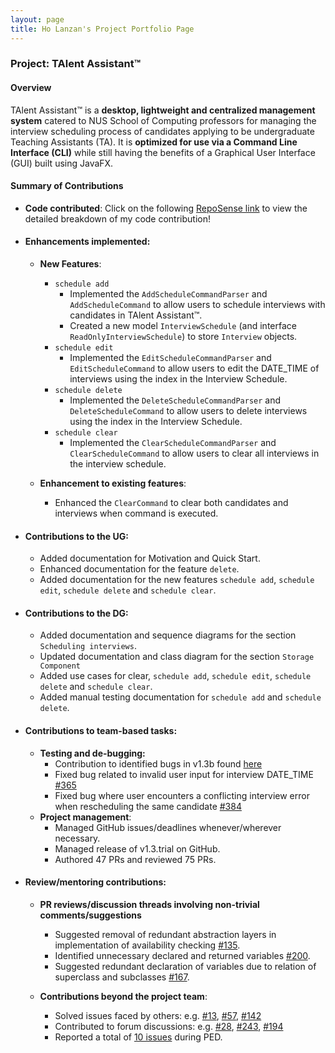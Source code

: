 ```yaml
---
layout: page
title: Ho Lanzan's Project Portfolio Page
---
```


### Project: TAlent Assistant™

#### Overview ####
TAlent Assistant™ is a **desktop, lightweight and centralized management system** catered to NUS School of Computing professors for managing
the interview scheduling process of candidates applying to be undergraduate Teaching Assistants (TA). It is **optimized for use via a Command Line Interface (CLI)** while still having the benefits of a Graphical User Interface (GUI) built using JavaFX.

#### Summary of Contributions ####
* **Code contributed**: Click on the following
  [RepoSense link](https://nus-cs2103-ay2122s2.github.io/tp-dashboard/?search=&sort=groupTitle&sortWithin=title&since=2022-02-18&timeframe=commit&mergegroup=&groupSelect=groupByRepos&breakdown=false&tabOpen=true&tabType=authorship&tabAuthor=lzan98&tabRepo=AY2122S2-CS2103-F11-2%2Ftp%5Bmaster%5D&authorshipIsMergeGroup=false&authorshipFileTypes=docs~functional-code~test-code&authorshipIsBinaryFileTypeChecked=false)
  to view the detailed breakdown of my code contribution!

* #### Enhancements implemented:
  * **New Features**:
    * `schedule add`
      * Implemented the `AddScheduleCommandParser` and `AddScheduleCommand` to allow users to schedule interviews with candidates
      in TAlent Assistant™.
      * Created a new model `InterviewSchedule` (and interface `ReadOnlyInterviewSchedule`) to store
      `Interview` objects.
    * `schedule edit`
      * Implemented the `EditScheduleCommandParser` and `EditScheduleCommand` to allow users to edit the DATE_TIME of interviews using 
      the index in the Interview Schedule.
    * `schedule delete`
      * Implemented the `DeleteScheduleCommandParser` and `DeleteScheduleCommand` to allow users to delete interviews using the index
        in the Interview Schedule.
    * `schedule clear`
      * Implemented the `ClearScheduleCommandParser` and `ClearScheduleCommand` to allow users to clear all interviews in the
      interview schedule.

  * **Enhancement to existing features**:
    * Enhanced the `ClearCommand` to clear both candidates and interviews when command is executed.

* #### Contributions to the UG:
  * Added documentation for Motivation and Quick Start.
  * Enhanced documentation for the feature `delete`.
  * Added documentation for the new features `schedule add`, `schedule edit`, `schedule delete` and `schedule clear`.

* #### Contributions to the DG:
  * Added documentation and sequence diagrams for the section `Scheduling interviews`.
  * Updated documentation and class diagram for the section `Storage Component`
  * Added use cases for clear, `schedule add`, `schedule edit`, `schedule delete` and `schedule clear`.
  * Added manual testing documentation for `schedule add` and `schedule delete`.

* #### Contributions to team-based tasks:
  * **Testing and de-bugging:**
    * Contribution to identified bugs in v1.3b found [here](https://github.com/AY2122S2-CS2103-F11-2/tp/issues/240)
    * Fixed bug related to invalid user input for interview DATE_TIME [\#365](https://github.com/AY2122S2-CS2103-F11-2/tp/pull/365)
    * Fixed bug where user encounters a conflicting interview error when rescheduling the same candidate
    [\#384](https://github.com/AY2122S2-CS2103-F11-2/tp/pull/384)
  * **Project management**:
    * Managed GitHub issues/deadlines whenever/wherever necessary.
    * Managed release of v1.3.trial on GitHub.
    * Authored 47 PRs and reviewed 75 PRs.

* #### Review/mentoring contributions:
  * **PR reviews/discussion threads involving non-trivial comments/suggestions**
    * Suggested removal of redundant abstraction layers in implementation of availability checking
      [\#135](https://github.com/AY2122S2-CS2103-F11-2/tp/pull/135).
    * Identified unnecessary declared and returned variables
      [\#200](https://github.com/AY2122S2-CS2103-F11-2/tp/pull/200).
    * Suggested redundant declaration of variables due to relation of superclass and subclasses
      [\#167](https://github.com/AY2122S2-CS2103-F11-2/tp/pull/167).

  * **Contributions beyond the project team**:
      * Solved issues faced by others: e.g. [\#13](https://github.com/nus-cs2103-AY2122S2/forum/issues/13#issuecomment-1017380970),
        [\#57](https://github.com/nus-cs2103-AY2122S2/forum/issues/57), [\#142](https://github.com/nus-cs2103-AY2122S2/forum/issues/142)
      * Contributed to forum discussions: e.g. [\#28](https://github.com/nus-cs2103-AY2122S2/forum/issues/28#issuecomment-1019963524),
        [\#243](https://github.com/nus-cs2103-AY2122S2/forum/issues/243), [\#194](https://github.com/nus-cs2103-AY2122S2/forum/issues/194)
      * Reported a total of [10 issues](https://github.com/lzan98/ped) during PED.
      
